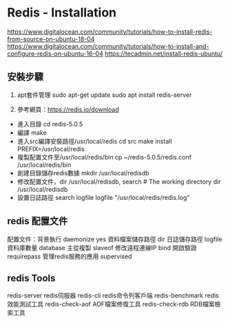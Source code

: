# Redis - Installation

<https://www.digitalocean.com/community/tutorials/how-to-install-redis-from-source-on-ubuntu-18-04>
<https://www.digitalocean.com/community/tutorials/how-to-install-and-configure-redis-on-ubuntu-16-04>
<https://tecadmin.net/install-redis-ubuntu/>

## 安裝步驟

1. apt套件管理
sudo apt-get update
sudo apt install redis-server

2. 參考網頁：<https://redis.io/download>

- 進入目錄
cd redis-5.0.5
- 編譯
make
- 進入src編譯安裝路徑/usr/local/redis
cd src
make install PREFIX=/usr/local/redis
- 複製配置文件至/usr/local/redis/bin
cp ~/redis-5.0.5/redis.conf /usr/local/redis/bin
- 創建目錄儲存redis數據
mkdir /usr/local/redisdb
- 修改配置文件，dir /usr/local/redisdb, search # The working directory
dir /usr/local/redisdb
- 設置日誌路徑 search logfile
logfile "/usr/local/redis/redis.log"

## redis 配置文件

配置文件：背景執行
daemonize yes
資料檔案儲存路徑
dir
日誌儲存路徑
logfile
資料庫數量
database
主從複製
slaveof
修改遠程連線IP
bind
開啟驗證
requirepass
管理redis服務的應用
supervised

## redis Tools

redis-server redis伺服器
redis-cli redis命令列客戶端
redis-benchmark redis效能測試工具
redis-check-aof AOF檔案修復工具
redis-check-rdb RDB檔案檢索工具
